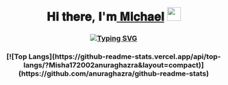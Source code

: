 <h1 align="center">𝐇𝐢 𝐭𝐡𝐞𝐫𝐞, 𝐈'𝐦<a href="https://github.com/Misha172002" target="_blank">  𝐌𝐢𝐜𝐡𝐚𝐞𝐥</a> 
<img src="https://github.com/blackcater/blackcater/raw/main/images/Hi.gif" height="32"/></h1>
<h3 align="center"><a href="https://git.io/typing-svg"><img src="https://readme-typing-svg.herokuapp.com?color=1715F7&background=72CF6F27&vCenter=true&width=500&height=30&lines=I+am+a+student+at+21+school+(Ecole+42)+in+Moscow" alt="Typing SVG" /></a></a></h3>




<h3 align="center">[![Top Langs](https://github-readme-stats.vercel.app/api/top-langs/?Misha172002anuraghazra&layout=compact)](https://github.com/anuraghazra/github-readme-stats)</h3>

<!--
**Misha172002/Misha172002** is a ✨ _special_ ✨ repository because its `README.md` (this file) appears on your GitHub profile.

Here are some ideas to get you started:

- 🔭 I’m currently working on ...
- 🌱 I’m currently learning ...
- 👯 I’m looking to collaborate on ...
- 🤔 I’m looking for help with ...
- 💬 Ask me about ...
- 📫 How to reach me: ...
- 😄 Pronouns: ...
- ⚡ Fun fact: ...
-->
